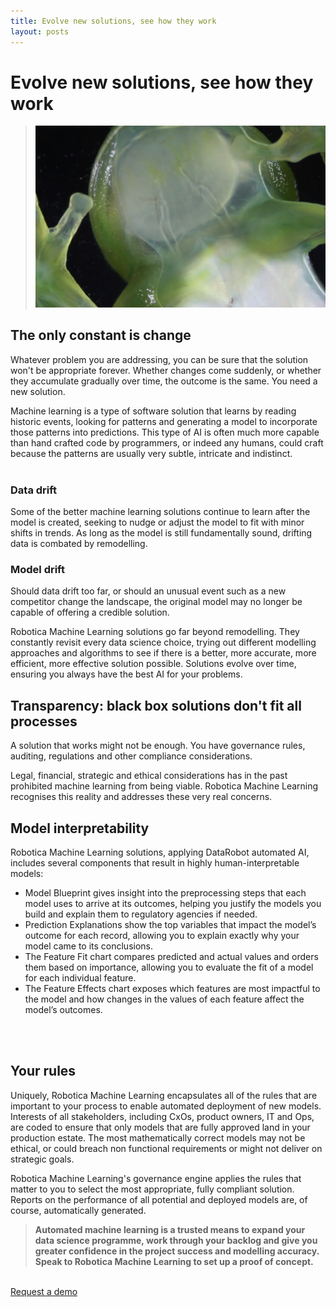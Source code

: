 ```yaml
---
title: Evolve new solutions, see how they work
layout: posts
---
```


# Evolve new solutions, see how they work
>![Transparent frog](/images/frog.png) <br />

## The only constant is change
Whatever problem you are addressing, you can be sure that the solution won't be appropriate forever.  Whether changes come suddenly, or whether they accumulate gradually over time, the outcome is the same.  You need a new solution.


Machine learning is a type of software solution that learns by reading historic events, looking for patterns and generating a model to incorporate those patterns into predictions.  This type of AI is often much more capable than hand crafted code by programmers, or indeed any humans, could craft because the patterns are usually very subtle, intricate and indistinct. 
<br />
<br />

### Data drift
Some of the better machine learning solutions continue to learn after the model is created, seeking to nudge or adjust the model to fit with minor shifts in trends.  As long as the model is still fundamentally sound, drifting data is combated by remodelling.

### Model drift
Should data drift too far, or should an unusual event such as a new competitor change the landscape, the original model may no longer be capable of offering a credible solution.

Robotica Machine Learning solutions go far beyond remodelling.  They constantly revisit every data science choice, trying out different modelling approaches and algorithms to see if there is a better, more accurate, more efficient, more effective solution possible.  Solutions evolve over time, ensuring you always have the best AI for your problems.

## Transparency: black box solutions don't fit all processes
A solution that works might not be enough.  You have governance rules, auditing, regulations and other compliance considerations.  

Legal, financial, strategic and ethical considerations has in the past prohibited machine learning from being viable.  Robotica Machine Learning recognises this reality and addresses these very real concerns.

## Model interpretability
Robotica Machine Learning solutions, applying DataRobot automated AI, includes several components that result in highly human-interpretable models:
	
+ Model Blueprint gives insight into the preprocessing steps that each model uses to arrive at its outcomes, helping you justify the models you build and explain them to regulatory agencies if needed.
+ Prediction Explanations show the top variables that impact the model’s outcome for each record, allowing you to explain exactly why your model came to its conclusions. 
+ The Feature Fit chart compares predicted and actual values and orders them based on importance, allowing you to evaluate the fit of a model for each individual feature.
+ The Feature Effects chart exposes which features are most impactful to the model and how changes in the values of each feature affect the model’s outcomes.
<br />
<br />

## Your rules
Uniquely, Robotica Machine Learning encapsulates all of the rules that are important to your process to enable automated deployment of new models.  Interests of all stakeholders, including CxOs, product owners, IT and Ops, are coded to ensure that only models that are fully approved land in your production estate.  The most mathematically correct models may not be ethical, or could breach non functional requirements or might not deliver on strategic goals.  

Robotica Machine Learning's governance engine applies the rules that matter to you to select the most appropriate, fully compliant solution.  Reports on the performance of all potential and deployed models are, of course, automatically generated.

>**Automated machine learning is a trusted means to expand your data science programme, work through your backlog and give you greater confidence in the project success and modelling accuracy.  Speak to Robotica Machine Learning to set up a proof of concept.**
<br />
<a href = '/contact' class = 'button'>Request a demo</a>
<br />

